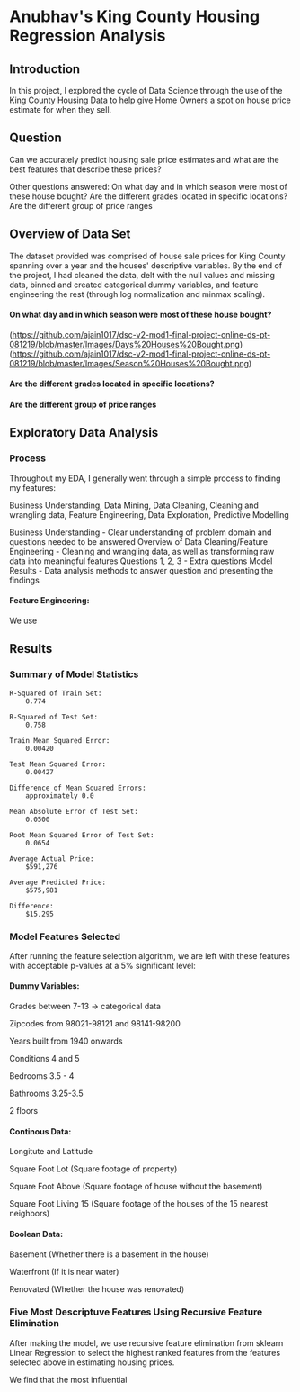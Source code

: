 
# Anubhav's King County Housing Regression Analysis


## Introduction

In this project, I explored the cycle of Data Science through the use of the King County Housing Data to help give Home Owners a spot on house price estimate for when they sell.


## Question

Can we accurately predict housing sale price estimates and what are the best features that describe these prices?

Other questions answered:
On what day and in which season were most of these house bought?
Are the different grades located in specific locations?
Are the different group of price ranges 

## Overview of Data Set

The dataset provided was comprised of house sale prices for King County spanning over a year and the houses' descriptive variables. By the end of the project, I had cleaned the data, delt with the null values and missing data, binned and created categorical dummy variables, and feature engineering the rest (through log normalization and minmax scaling).

#### On what day and in which season were most of these house bought?
(https://github.com/ajain1017/dsc-v2-mod1-final-project-online-ds-pt-081219/blob/master/Images/Days%20Houses%20Bought.png)
(https://github.com/ajain1017/dsc-v2-mod1-final-project-online-ds-pt-081219/blob/master/Images/Season%20Houses%20Bought.png)


#### Are the different grades located in specific locations?


#### Are the different group of price ranges



## Exploratory Data Analysis

### Process

Throughout my EDA, I generally went through a simple process to finding my features:

Business Understanding, Data Mining, Data Cleaning, Cleaning and wrangling data, Feature Engineering, Data Exploration, Predictive Modelling

Business Understanding - Clear understanding of problem domain and questions needed to be answered
Overview of Data Cleaning/Feature Engineering - Cleaning and wrangling data, as well as transforming raw data into meaningful features
Questions 1, 2, 3 - Extra questions
Model Results - Data analysis methods to answer question and presenting the findings

#### Feature Engineering:
We use 

## Results

### Summary of Model Statistics

    R-Squared of Train Set:
        0.774

    R-Squared of Test Set:
        0.758

    Train Mean Squared Error:
        0.00420

    Test Mean Squared Error:
        0.00427

    Difference of Mean Squared Errors:
        approximately 0.0

    Mean Absolute Error of Test Set:
        0.0500

    Root Mean Squared Error of Test Set:
        0.0654

    Average Actual Price:
        $591,276

    Average Predicted Price:
        $575,981

    Difference:
        $15,295

### Model Features Selected

After running the feature selection algorithm, we are left with these features with acceptable p-values at a 5% significant level:

#### Dummy Variables:

Grades between 7-13 -> categorical data

Zipcodes from 98021-98121 and 98141-98200

Years built from 1940 onwards

Conditions 4 and 5

Bedrooms 3.5 - 4

Bathrooms 3.25-3.5

2 floors

#### Continous Data:

Longitute and Latitude

Square Foot Lot (Square footage of property)

Square Foot Above (Square footage of house without the basement)

Square Foot Living 15 (Square footage of the houses of the 15 nearest neighbors)

#### Boolean Data:

Basement (Whether there is a basement in the house)

Waterfront (If it is near water)

Renovated (Whether the house was renovated)

### Five Most Descriptuve Features Using Recursive Feature Elimination

After making the model, we use recursive feature elimination from sklearn Linear Regression to select the highest ranked features from the features selected above in estimating housing prices.

We find that the most influential 